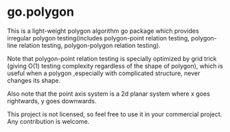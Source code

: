 
# go.polygon

This is a light-weight polygon algorithm go package which provides irregular polygon testing(includes polygon-point relation testing, polygon-line relation testing, polygon-polygon relation testing).

Note that polygon-point relation testing is specially optimized by grid trick (giving O(1) testing complexity regardless of the shape of polygon), which is useful when a polygon ,especially with complicated structure, never changes its shape.

Also note that the point axis system is a 2d planar system where x goes rightwards, y goes downwards.

This project is not licensed, so feel free to use it in your commercial project. Any contribution is welcome.